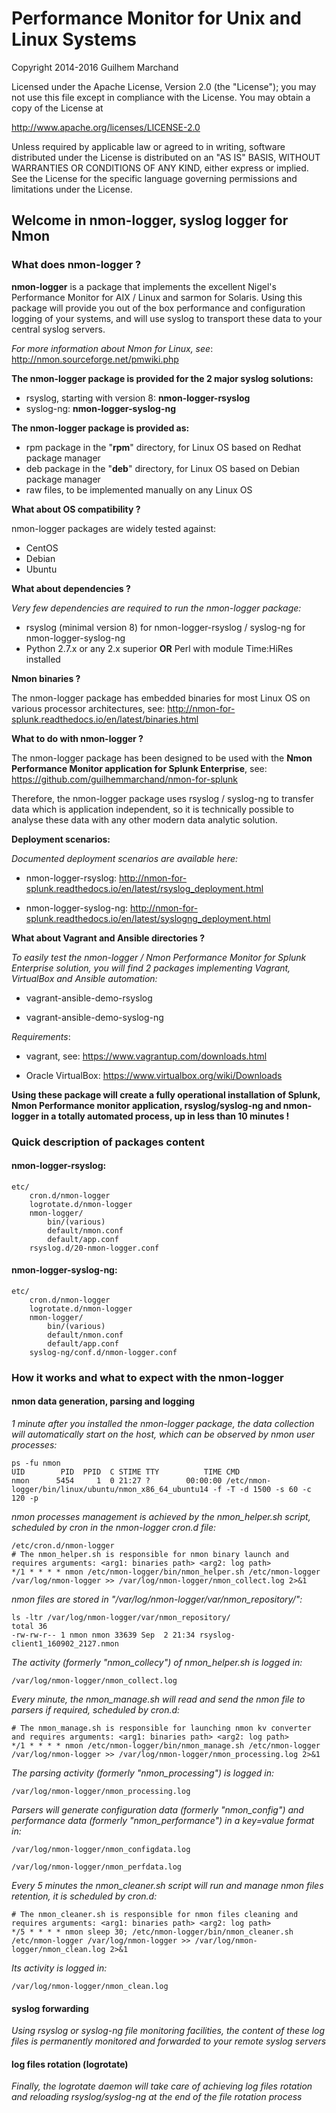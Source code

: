 # Performance Monitor for Unix and Linux Systems

Copyright 2014-2016 Guilhem Marchand

Licensed under the Apache License, Version 2.0 (the "License");
you may not use this file except in compliance with the License.
You may obtain a copy of the License at

http://www.apache.org/licenses/LICENSE-2.0

Unless required by applicable law or agreed to in writing, software
distributed under the License is distributed on an "AS IS" BASIS,
WITHOUT WARRANTIES OR CONDITIONS OF ANY KIND, either express or implied.
See the License for the specific language governing permissions and
limitations under the License.

## Welcome in nmon-logger, syslog logger for Nmon

### What does nmon-logger ?

**nmon-logger** is a package that implements the excellent Nigel's Performance Monitor for AIX / Linux and sarmon for Solaris.
Using this package will provide you out of the box performance and configuration logging of your systems, and will use syslog to transport these data to your central syslog servers.

*For more information about Nmon for Linux, see*: http://nmon.sourceforge.net/pmwiki.php

**The nmon-logger package is provided for the 2 major syslog solutions:**

* rsyslog, starting with version 8: **nmon-logger-rsyslog**
* syslog-ng: **nmon-logger-syslog-ng**

**The nmon-logger package is provided as:**

* rpm package in the "**rpm**" directory, for Linux OS based on Redhat package manager
* deb package in the "**deb**" directory, for Linux OS based on Debian package manager
* raw files, to be implemented manually on any Linux OS

**What about OS compatibility ?**

nmon-logger packages are widely tested against:

* CentOS
* Debian
* Ubuntu

**What about dependencies ?**

*Very few dependencies are required to run the nmon-logger package:*

* rsyslog (minimal version 8) for nmon-logger-rsyslog / syslog-ng for nmon-logger-syslog-ng
* Python 2.7.x or any 2.x superior **OR** Perl with module Time:HiRes installed

**Nmon binaries ?**

The nmon-logger package has embedded binaries for most Linux OS on various processor architectures, see: http://nmon-for-splunk.readthedocs.io/en/latest/binaries.html

**What to do with nmon-logger ?**

The nmon-logger package has been designed to be used with the **Nmon Performance Monitor application for Splunk Enterprise**, see: https://github.com/guilhemmarchand/nmon-for-splunk

Therefore, the nmon-logger package uses rsyslog / syslog-ng to transfer data which is application independent, so it is technically possible to analyse these data with any other modern data analytic solution.

**Deployment scenarios:**

*Documented deployment scenarios are available here:*

* nmon-logger-rsyslog: http://nmon-for-splunk.readthedocs.io/en/latest/rsyslog_deployment.html

* nmon-logger-syslog-ng: http://nmon-for-splunk.readthedocs.io/en/latest/syslogng_deployment.html

**What about Vagrant and Ansible directories ?**

*To easily test the nmon-logger / Nmon Performance Monitor for Splunk Enterprise solution, you will find 2 packages implementing Vagrant, VirtualBox and Ansible automation:*

* vagrant-ansible-demo-rsyslog

* vagrant-ansible-demo-syslog-ng

*Requirements*:

* vagrant, see: https://www.vagrantup.com/downloads.html

* Oracle VirtualBox: https://www.virtualbox.org/wiki/Downloads

**Using these package will create a fully operational installation of Splunk, Nmon Performance monitor application, rsyslog/syslog-ng and nmon-logger in a totally automated process, up in less than 10 minutes !**

### Quick description of packages content

#### nmon-logger-rsyslog:

    etc/
        cron.d/nmon-logger
        logrotate.d/nmon-logger
        nmon-logger/
            bin/(various)
            default/nmon.conf
            default/app.conf
        rsyslog.d/20-nmon-logger.conf

#### nmon-logger-syslog-ng:

    etc/
        cron.d/nmon-logger
        logrotate.d/nmon-logger
        nmon-logger/
            bin/(various)
            default/nmon.conf
            default/app.conf
        syslog-ng/conf.d/nmon-logger.conf

### How it works and what to expect with the nmon-logger

#### nmon data generation, parsing and logging

*1 minute after you installed the nmon-logger package, the data collection will automatically start on the host, which can be observed by nmon user processes:*

    ps -fu nmon
    UID        PID  PPID  C STIME TTY          TIME CMD
    nmon      5454     1  0 21:27 ?        00:00:00 /etc/nmon-logger/bin/linux/ubuntu/nmon_x86_64_ubuntu14 -f -T -d 1500 -s 60 -c 120 -p

*nmon processes management is achieved by the nmon_helper.sh script, scheduled by cron in the nmon-logger cron.d file:*
 
    /etc/cron.d/nmon-logger 
    # The nmon_helper.sh is responsible for nmon binary launch and requires arguments: <arg1: binaries path> <arg2: log path>
    */1 * * * * nmon /etc/nmon-logger/bin/nmon_helper.sh /etc/nmon-logger /var/log/nmon-logger >> /var/log/nmon-logger/nmon_collect.log 2>&1

*nmon files are stored in "/var/log/nmon-logger/var/nmon_repository/":*
 
    ls -ltr /var/log/nmon-logger/var/nmon_repository/
    total 36
    -rw-rw-r-- 1 nmon nmon 33639 Sep  2 21:34 rsyslog-client1_160902_2127.nmon

*The activity (formerly "nmon_collecy") of nmon_helper.sh is logged in:*

    /var/log/nmon-logger/nmon_collect.log
 
*Every minute, the nmon_manage.sh will read and send the nmon file to parsers if required, scheduled by cron.d:*

    # The nmon_manage.sh is responsible for launching nmon kv converter and requires arguments: <arg1: binaries path> <arg2: log path>
    */1 * * * * nmon /etc/nmon-logger/bin/nmon_manage.sh /etc/nmon-logger /var/log/nmon-logger >> /var/log/nmon-logger/nmon_processing.log 2>&1

*The parsing activity (formerly "nmon_processing") is logged in:*
 
    /var/log/nmon-logger/nmon_processing.log
 
*Parsers will generate configuration data (formerly "nmon_config") and performance data (formerly "nmon_performance") in a key=value format in:*

    /var/log/nmon-logger/nmon_configdata.log

    /var/log/nmon-logger/nmon_perfdata.log

*Every 5 minutes the nmon_cleaner.sh script will run and manage nmon files retention, it is scheduled by cron.d:*

    # The nmon_cleaner.sh is responsible for nmon files cleaning and requires arguments: <arg1: binaries path> <arg2: log path>
    */5 * * * * nmon sleep 30; /etc/nmon-logger/bin/nmon_cleaner.sh /etc/nmon-logger /var/log/nmon-logger >> /var/log/nmon-logger/nmon_clean.log 2>&1

*Its activity is logged in:*

    /var/log/nmon-logger/nmon_clean.log

#### syslog forwarding

*Using rsyslog or syslog-ng file monitoring facilities, the content of these log files is permanently monitored and forwarded to your remote syslog servers*

#### log files rotation (logrotate)

*Finally, the logrotate daemon will take care of achieving log files rotation and reloading rsyslog/syslog-ng at the end of the file rotation process*





